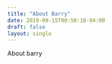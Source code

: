 ```yaml
---
title: "About Barry"
date: 2019-09-15T00:50:16-04:00
draft: false
layout: single
---
```


About barry
